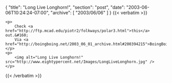 {
  "title": "Long Live Longhorn!",
  "section": "post",
  "date": "2003-06-06T10:24:24-07:00",
  "archive": [
    "2003/06/06"
  ]
}
{{< verbatim >}}

    <p>
        Check <a href="http://ftp.mcad.edu/piotr2/folkways/polar3.html">this</a> out.&#160;
        Via <a href="http://boingboing.net/2003_06_01_archive.html#200394215">BoingBoing</a>. 
    </p>
    <p>
        <img alt="Long Live Longhorn!" src="http://www.eightypercent.net/Images/LongLiveLonghorn.jpg" /> 
    </p>

{{< /verbatim >}}
